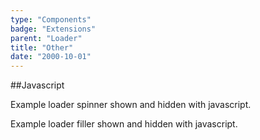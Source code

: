 ```yaml
---
type: "Components"
badge: "Extensions"
parent: "Loader"
title: "Other"
date: "2000-10-01"
---
```


##Javascript

Example loader spinner shown and hidden with javascript.

<demo>
  <demovanilla src="vanilla/components/loader/js-spinner">
  </demovanilla>
</demo>

Example loader filler shown and hidden with javascript.

<demo>
  <demovanilla src="vanilla/components/loader/js-filler">
  </demovanilla>
</demo>
